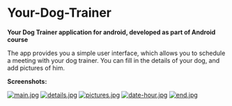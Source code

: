 # Your-Dog-Trainer

**Your Dog Trainer application for android, developed as part of Android course**

The app provides you a simple user interface, which allows you to schedule a meeting with your dog trainer.
You can fill in the details of your dog, and add pictures of him.

**Screenshots:**

[![main.jpg](https://i.postimg.cc/pTkz6SVw/main.jpg)](https://postimg.cc/dkkh74y6) 
[![details.jpg](https://i.postimg.cc/yNmFFdMY/details.jpg)](https://postimg.cc/FfKdv9F2) 
[![pictures.jpg](https://i.postimg.cc/0jQDRCbb/pictures.jpg)](https://postimg.cc/FdM703b4) 
[![date-hour.jpg](https://i.postimg.cc/7L83G7QW/date-hour.jpg)](https://postimg.cc/fVCt13sc) 
[![end.jpg](https://i.postimg.cc/26CnTYYd/end.jpg)](https://postimg.cc/Ffnfs271)

